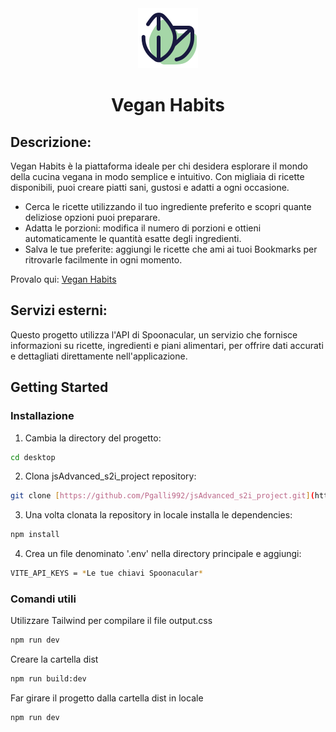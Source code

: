<div align="center">
  <img src="https://github.com/Pgalli992/s21_react/blob/main/src/assets/icons/logo.png" align="justify"/>
</div>
<h1 align="center">
  Vegan Habits
</h1>

## Descrizione:

Vegan Habits è la piattaforma ideale per chi desidera esplorare il mondo della cucina vegana in modo semplice e intuitivo. Con migliaia di ricette disponibili, puoi creare piatti sani, gustosi e adatti a ogni occasione.

- Cerca le ricette utilizzando il tuo ingrediente preferito e scopri quante deliziose opzioni puoi preparare.
- Adatta le porzioni: modifica il numero di porzioni e ottieni automaticamente le quantità esatte degli ingredienti.
- Salva le tue preferite: aggiungi le ricette che ami ai tuoi Bookmarks per ritrovarle facilmente in ogni momento.

Provalo qui: [Vegan Habits](https://pg-veganrecipes.netlify.app/)

## Servizi esterni:
Questo progetto utilizza l'API di Spoonacular, un servizio che fornisce informazioni su ricette, ingredienti e piani alimentari, per offrire dati accurati e dettagliati direttamente nell'applicazione.


## Getting Started

### Installazione
1. Cambia la directory del progetto:

```sh
cd desktop
```


2. Clona jsAdvanced_s2i_project repository:

```sh
git clone [https://github.com/Pgalli992/jsAdvanced_s2i_project.git](https://github.com/Pgalli992/s21_react.git)
```


3. Una volta clonata la repository in locale installa le dependencies:

```sh
npm install
```

4. Crea un file denominato '.env' nella directory principale e aggiungi:

```sh
VITE_API_KEYS = *Le tue chiavi Spoonacular*
```

### Comandi utili

Utilizzare Tailwind per compilare il file output.css

```sh
npm run dev
```

Creare la cartella dist

```sh
npm run build:dev
```

Far girare il progetto dalla cartella dist in locale

```sh
npm run dev
```
